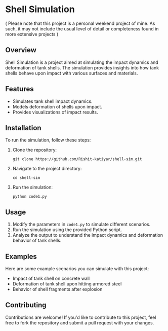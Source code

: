 # Shell Simulation
( Please note that this project is a personal weekend project of mine. As such, it may not include the usual level of detail or completeness found in more extensive projects )

## Overview
Shell Simulation is a project aimed at simulating the impact dynamics and deformation of tank shells. The simulation provides insights into how tank shells behave upon impact with various surfaces and materials.

## Features
- Simulates tank shell impact dynamics.
- Models deformation of shells upon impact.
- Provides visualizations of impact results.

## Installation
To run the simulation, follow these steps:
1. Clone the repository:
   ```
   git clone https://github.com/Rishit-katiyar/shell-sim.git
   ```
2. Navigate to the project directory:
   ```
   cd shell-sim
   ```
3. Run the simulation:
   ```
   python code1.py
   ```

## Usage
1. Modify the parameters in `code1.py` to simulate different scenarios.
2. Run the simulation using the provided Python script.
3. Analyze the output to understand the impact dynamics and deformation behavior of tank shells.

## Examples
Here are some example scenarios you can simulate with this project:
- Impact of tank shell on concrete wall
- Deformation of tank shell upon hitting armored steel
- Behavior of shell fragments after explosion

## Contributing
Contributions are welcome! If you'd like to contribute to this project, feel free to fork the repository and submit a pull request with your changes.

